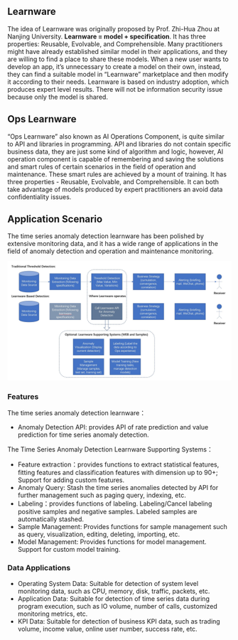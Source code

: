 ## Learnware
The idea of Learnware was originally proposed by Prof. Zhi-Hua Zhou at Nanjing University. **Learnware = model + specification**. It has three properties: Reusable, Evolvable, and Comprehensible.
Many practitioners might have already established similar model in their applications, and they are willing to find a place to share these models. When a new user wants to develop an app, it’s unnecessary to create a model on their own, instead, they can find a suitable model in “Learnware” marketplace and then modify it according to their needs. Learnware is based on industry adoption, which produces expert level results. There will not be information security issue because only the model is shared.


## Ops Learnware
“Ops Learnware” also known as AI Operations Component, is quite similar to API and libraries in programming. API and libraries do not contain specific business data, they are just some kind of algorithm and logic, however, AI operation component is capable of remembering and saving the solutions and smart rules of certain scenarios in the field of operation and maintenance.
These smart rules are achieved by a mount of training. It has three properties - Reusable, Evolvable, and Comprehensible. It can both take advantage of models produced by expert practitioners an avoid data confidentiality issues.


## Application Scenario

The time series anomaly detection learnware has been polished by extensive monitoring data, and it has a wide range of applications in the field of anomaly detection and operation and maintenance monitoring.

![time_series_detector](images/time_series_detector_en.JPG)

### Features

The time series anomaly detection learnware：

* Anomaly Detection API: provides API of rate prediction and value prediction for time series anomaly detection.

The Time Series Anomaly Detection Learnware Supporting Systems：

* Feature extraction：provides functions to extract statistical features, fitting features and classification
features with dimension up to 90+; Support for adding custom features.
* Anomaly Query: Stash the time series anomalies detected by API for further management such as paging query, indexing, etc.
* Labeling：provides functions of labeling. Labeling/Cancel labeling positive samples and negative samples. Labeled samples are automatically stashed.
* Sample Management: Provides functions for sample management such as query, visualization, editing, deleting, importing, etc.
* Model Management: Provides functions for model management. Support for custom model training.


### Data Applications

* Operating System Data: Suitable for detection of system level monitoring data, such as CPU, memory, disk, traffic, packets, etc.
* Application Data: Suitable for detection of time series data during program execution, such as IO volume, number of calls, customized monitoring metrics, etc.
* KPI Data: Suitable for detection of business KPI data, such as trading volume, income value, online user number, success rate, etc.


